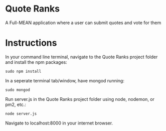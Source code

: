 # Quote Ranks
A Full-MEAN application where a user can submit quotes and vote for them

# Instructions

In your command line terminal, navigate to the Quote Ranks project folder and install the npm packages:

`sudo npm install`

In a seperate terminal tab/window, have mongod running:

`sudo mongod`

Run server.js in the Quote Ranks project folder using node, nodemon, or pm2, etc.:

`node server.js`

Navigate to localhost:8000 in your internet browser.

